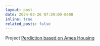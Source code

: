```yaml
---
layout: post
date: 2024-03-26 07:59:00-0400
inline: true
related_posts: false
---
```

Project [Perdiction based on Ames Housing](/personalweb/blog/2024/jailbreak-VLM/)
